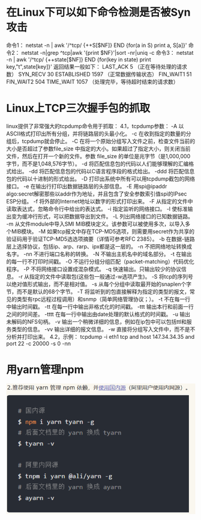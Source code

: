 # 在Linux下可以如下命令检测是否被Syn攻击

命令1：
  netstat -n | awk '/^tcp/ {++S[$NF]} END {for(a in S) print a, S[a]}'
命令2：
  netstat -n|grep  ^tcp|awk '{print $NF}'|sort -nr|uniq -c
命令3：
  netstat -n | awk '/^tcp/ {++state[$NF]} END {for(key in state) print key,"t",state[key]}'
返回结果一般如下：
  LAST_ACK 5 （正在等待处理的请求数）
  SYN_RECV 30
  ESTABLISHED 1597 （正常数据传输状态）
  FIN_WAIT1 51
  FIN_WAIT2 504
  TIME_WAIT 1057 （处理完毕，等待超时结束的请求数）

# Linux上TCP三次握手包的抓取

linux提供了非常强大的tcpdump命令用于抓取：
4.1，tcpdump参数：
-A 以ASCII格式打印出所有分组，并将链路层的头最小化。 
-c 在收到指定的数量的分组后，tcpdump就会停止。 
-C 在将一个原始分组写入文件之前，检查文件当前的大小是否超过了参数file_size  中指定的大小。如果超过了指定大小，则关闭当前文件，然后在打开一个新的文件。参数 file_size  的单位是兆字节（是1,000,000字节，而不是1,048,576字节）。 
-d 将匹配信息包的代码以人们能够理解的汇编格式给出。 
-dd 将匹配信息包的代码以C语言程序段的格式给出。 
-ddd 将匹配信息包的代码以十进制的形式给出。 
-D 打印出系统中所有可以用tcpdump截包的网络接口。 
-e 在输出行打印出数据链路层的头部信息。 
-E 用spi@ipaddr algo:secret解密那些以addr作为地址，并且包含了安全参数索引值spi的IPsec ESP分组。 
-f 将外部的Internet地址以数字的形式打印出来。 
-F 从指定的文件中读取表达式，忽略命令行中给出的表达式。 
-i 指定监听的网络接口。 
-l 使标准输出变为缓冲行形式，可以把数据导出到文件。 
-L 列出网络接口的已知数据链路。 
-m 从文件module中导入SMI MIB模块定义。该参数可以被使用多次，以导入多个MIB模块。 
-M 如果tcp报文中存在TCP-MD5选项，则需要用secret作为共享的验证码用于验证TCP-MD5选选项摘要（详情可参考RFC 2385）。 
-b 在数据-链路层上选择协议，包括ip、arp、rarp、ipx都是这一层的。 
-n 不把网络地址转换成名字。 
-nn 不进行端口名称的转换。 
-N 不输出主机名中的域名部分。 
-t 在输出的每一行不打印时间戳。 
-O 不运行分组分组匹配（packet-matching）代码优化程序。 
-P 不将网络接口设置成混杂模式。 
-q 快速输出。只输出较少的协议信息。 
-r 从指定的文件中读取包(这些包一般通过-w选项产生)。 
-S 将tcp的序列号以绝对值形式输出，而不是相对值。 
-s 从每个分组中读取最开始的snaplen个字节，而不是默认的68个字节。 
-T 将监听到的包直接解释为指定的类型的报文，常见的类型有rpc远程过程调用）和snmp（简单网络管理协议；）。 
-t 不在每一行中输出时间戳。 
-tt 在每一行中输出非格式化的时间戳。 
-ttt 输出本行和前面一行之间的时间差。 
-tttt 在每一行中输出由date处理的默认格式的时间戳。 
-u 输出未解码的NFS句柄。 
-v 输出一个稍微详细的信息，例如在ip包中可以包括ttl和服务类型的信息。 
-vv 输出详细的报文信息。 
-w 直接将分组写入文件中，而不是不分析并打印出来。
4.2，示例：
tcpdump -i eth1 tcp and host 147.34.34.35 and port 22 -c 20000 -s 0 -nn

# 用yarn管理npm

<img src="img/题外话.png">